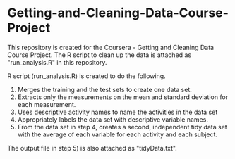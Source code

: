 # Getting-and-Cleaning-Data-Course-Project
This repository is created for the Coursera - Getting and Cleaning Data Course Project.
The R script to clean up the data is attached as "run_analysis.R" in this repository.

R script (run_analysis.R) is created to do the following.
1) Merges the training and the test sets to create one data set.
2) Extracts only the measurements on the mean and standard deviation for each measurement. 
3) Uses descriptive activity names to name the activities in the data set
4) Appropriately labels the data set with descriptive variable names. 
5) From the data set in step 4, creates a second, independent tidy data set with the average of each variable for each activity and each subject.

The output file in step 5) is also attached as "tidyData.txt".
